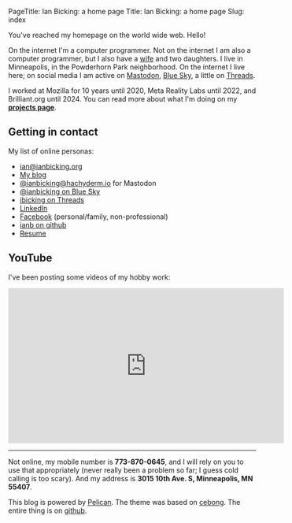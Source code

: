 PageTitle: Ian Bicking: a home page
Title: Ian Bicking: a home page
Slug: index

You've reached my homepage on the world wide web. Hello!

On the internet I'm a computer programmer. Not on the internet I am also a computer programmer, but I also have a [wife](http://emilymurphy.com) and two daughters. I live in Minneapolis, in the Powderhorn Park neighborhood. On the internet I live here; on social media I am active on [Mastodon](https://hachyderm.io/@ianbicking), [Blue Sky](https://bsky.app/profile/ianbicking.org), a little on [Threads](https://www.threads.net/@ibicking).

I worked at Mozilla for 10 years until 2020, Meta Reality Labs until 2022, and Brilliant.org until 2024. You can read more about what I'm doing on my [**projects page**](/projects.html).

<!-- As of December 2024 I am currently [looking for work](https://www.linkedin.com/feed/update/urn:li:activity:7265435901009231872/). I really [enjoy working with LLMs](/projects.html#llm), and I believe there is important work to be done at this moment; I want to find people who feel the same and are approaching this moment with both ambition and care. -->

## Getting in contact

My list of online personas:

-   [ian@ianbicking.org](mailto:ian@ianbicking.org)
-   [My blog](/blog/)
-   [@ianbicking@hachyderm.io](https://hachyderm.io/@ianbicking) for Mastodon
-   [@ianbicking on Blue Sky](https://bsky.app/profile/ianbicking.org)
-   [ibicking on Threads](https://www.threads.net/@ibicking)
-   [LinkedIn](http://www.linkedin.com/in/ianbicking)
-   [Facebook](https://www.facebook.com/ianbicking) (personal/family, non-professional)
-   [ianb on github](https://github.com/ianb/)
-   [Resume](/Ian_Bicking_resume.pdf)

## YouTube

I've been posting some videos of my hobby work:

<iframe width="560" height="315" src="https://www.youtube.com/embed/videoseries?si=RpMD5WfdTPz5iJq5&amp;list=PLzoCgYJlxwLtELaZdMHkgiHvwhuqjtHZ0" title="YouTube video player" frameborder="0" allow="accelerometer; autoplay; clipboard-write; encrypted-media; gyroscope; picture-in-picture; web-share" referrerpolicy="strict-origin-when-cross-origin" allowfullscreen></iframe>

---

Not online, my mobile number is **773-870-0645**, and I will rely on you to use that appropriately (never really been a problem so far; I guess cold calling is too scary). And my address is **3015 10th Ave. S, Minneapolis, MN 55407**.

This blog is powered by [Pelican](http://getpelican.com/). The theme was based on [cebong](http://github.com/getpelican/pelican-themes). The entire thing is on [github](https://github.com/ianb/blog).
